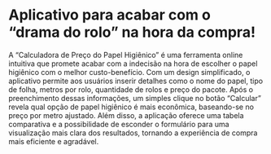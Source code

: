 # Aplicativo para acabar com o “drama do rolo” na hora da compra!

A “Calculadora de Preço do Papel Higiênico” é uma ferramenta online intuitiva que promete acabar com a indecisão na hora de escolher o papel higiênico com o melhor custo-benefício. Com um design simplificado, o aplicativo permite aos usuários inserir detalhes como o nome do papel, tipo de folha, metros por rolo, quantidade de rolos e preço do pacote. Após o preenchimento dessas informações, um simples clique no botão “Calcular” revela qual opção de papel higiênico é mais econômica, baseando-se no preço por metro ajustado. Além disso, a aplicação oferece uma tabela comparativa e a possibilidade de esconder o formulário para uma visualização mais clara dos resultados, tornando a experiência de compra mais eficiente e agradável.
